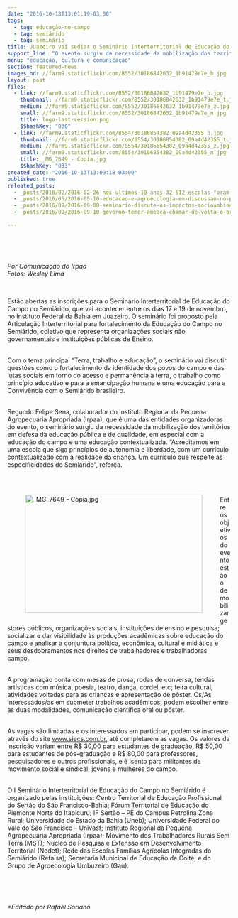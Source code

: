 ```yaml
---
date: "2016-10-13T13:01:19-03:00"
tags:
  - tag: educação-no-campo
  - tag: semiárido
  - tag: seminário
title: Juazeiro vai sediar o Seminário Interterritorial de Educação do Campo no Semiárido
support_line: "O evento surgiu da necessidade da mobilização dos territórios em defesa da educação pública e de qualidade, em especial com a educação do campo e uma educação contextualizada."
menu: "educação, cultura e comunicação"
section: featured-news
images_hd: //farm9.staticflickr.com/8552/30186842632_1b91479e7e_b.jpg
layout: post
files:
  - link: //farm9.staticflickr.com/8552/30186842632_1b91479e7e_b.jpg
    thumbnail: //farm9.staticflickr.com/8552/30186842632_1b91479e7e_t.jpg
    medium: //farm9.staticflickr.com/8552/30186842632_1b91479e7e_z.jpg
    small: //farm9.staticflickr.com/8552/30186842632_1b91479e7e_n.jpg
    title: logo-last-version.png
    $$hashKey: "030"
  - link: //farm9.staticflickr.com/8554/30186854382_09a4d42355_b.jpg
    thumbnail: //farm9.staticflickr.com/8554/30186854382_09a4d42355_t.jpg
    medium: //farm9.staticflickr.com/8554/30186854382_09a4d42355_z.jpg
    small: //farm9.staticflickr.com/8554/30186854382_09a4d42355_n.jpg
    title: _MG_7649 - Copia.jpg
    $$hashKey: "033"
created_date: "2016-10-13T13:09:18-03:00"
published: true
releated_posts:
  - _posts/2016/02/2016-02-26-nos-ultimos-10-anos-32-512-escolas-foram-fechadas-diz-educadora.md
  - _posts/2016/05/2016-05-10-educacao-e-agroecologia-em-discussao-no-parana.md
  - _posts/2016/09/2016-09-08-seminario-discute-os-impactos-socioambientais-do-uso-de-agrotoxicos.md
  - _posts/2016/09/2016-09-10-governo-temer-ameaca-chamar-de-volta-o-brasil-para-o-mapa-da-fome.md

---
```

<p>&nbsp;</p>

<p>&nbsp;</p>

<p><em>Por Comunica&ccedil;&atilde;o do Irpaa<br />
Fotos: Wesley Lima</em></p>

<p>&nbsp;</p>

<p>Est&atilde;o abertas as inscri&ccedil;&otilde;es para o Semin&aacute;rio Interterritorial de Educa&ccedil;&atilde;o do Campo no Semi&aacute;rido, que vai acontecer entre os dias 17 e 19 de novembro, no Instituto Federal da Bahia em Juazeiro. O semin&aacute;rio foi proposto pela Articula&ccedil;&atilde;o Interterritorial para fortalecimento da Educa&ccedil;&atilde;o do Campo no Semi&aacute;rido, coletivo que representa organiza&ccedil;&otilde;es sociais n&atilde;o governamentais e institui&ccedil;&otilde;es p&uacute;blicas de Ensino.</p>

<p><br />
Com o tema principal &ldquo;Terra, trabalho e educa&ccedil;&atilde;o&rdquo;, o semin&aacute;rio vai discutir quest&otilde;es como o fortalecimento da identidade dos povos do campo e das lutas sociais em torno do acesso e perman&ecirc;ncia &agrave; terra, o trabalho como princ&iacute;pio educativo e para a emancipa&ccedil;&atilde;o humana e uma educa&ccedil;&atilde;o para a Conviv&ecirc;ncia com o Semi&aacute;rido brasileiro.</p>

<p><br />
Segundo Felipe Sena, colaborador do Instituto Regional da Pequena Agropecu&aacute;ria Apropriada (Irpaa), que &eacute; uma das entidades organizadoras do evento, o semin&aacute;rio surgiu da necessidade da mobiliza&ccedil;&atilde;o dos territ&oacute;rios em defesa da educa&ccedil;&atilde;o p&uacute;blica e de qualidade, em especial com a educa&ccedil;&atilde;o do campo e uma educa&ccedil;&atilde;o contextualizada. &ldquo;Acreditamos em uma escola que siga princ&iacute;pios de autonomia e liberdade, com um curr&iacute;culo contextualizado com a realidade da crian&ccedil;a. Um curr&iacute;culo que respeite as especificidades do Semi&aacute;rido&rdquo;, refor&ccedil;a.</p>

<p>&nbsp;</p>

<figure class="image" style="float:left"><img alt="_MG_7649 - Copia.jpg" height="267" src="//farm9.staticflickr.com/8554/30186854382_09a4d42355_b.jpg" width="400" />
<figcaption></figcaption>
</figure>

<p><br />
Entre os objetivos do evento est&atilde;o o de mobilizar gestores p&uacute;blicos, organiza&ccedil;&otilde;es sociais, institui&ccedil;&otilde;es de ensino e pesquisa; socializar e dar visibilidade &agrave;s produ&ccedil;&otilde;es acad&ecirc;micas sobre educa&ccedil;&atilde;o do campo e analisar a conjuntura pol&iacute;tica, econ&ocirc;mica, cultural e midi&aacute;tica e seus desdobramentos nos direitos de trabalhadores e trabalhadoras campo.</p>

<p><br />
A programa&ccedil;&atilde;o conta com mesas de prosa, rodas de conversa, tendas art&iacute;sticas com m&uacute;sica, poesia, teatro, dan&ccedil;a, cordel, etc; feira cultural, atividades voltadas para as crian&ccedil;as e apresenta&ccedil;&atilde;o de p&ocirc;ster. Os/As interessados/as em submeter trabalhos acad&ecirc;micos, podem escolher entre as duas modalidades, comunica&ccedil;&atilde;o cient&iacute;fica oral ou p&ocirc;ster.</p>

<p><br />
As vagas s&atilde;o limitadas e os interessados em participar, podem se inscrever atrav&eacute;s do site <a href="http://www.siecs.com.br">www.siecs.com.br</a>, at&eacute; completarem as vagas. Os valores da inscri&ccedil;&atilde;o variam entre R$ 30,00 para estudantes de gradua&ccedil;&atilde;o, R$ 50,00 para estudantes de p&oacute;s-gradua&ccedil;&atilde;o e R$ 80,00 para professores, pesquisadores e outros profissionais, e &eacute; isento para militantes de movimento social e sindical, jovens e mulheres do campo.</p>

<p><br />
O I Semin&aacute;rio Interterritorial de Educa&ccedil;&atilde;o do Campo no Semi&aacute;rido &eacute; organizado pelas institui&ccedil;&otilde;es: Centro Territorial de Educa&ccedil;&atilde;o Profissional do Sert&atilde;o do S&atilde;o Francisco-Bahia; F&oacute;rum Territorial de Educa&ccedil;&atilde;o do Piemonte Norte do Itapicuru; IF Sert&atilde;o &ndash; PE do Campus Petrolina Zona Rural; Universidade do Estado da Bahia (Uneb); Universidade Federal do Vale do S&atilde;o Francisco &ndash; Univasf; Instituto Regional da Pequena Agropecu&aacute;ria Apropriada (Irpaa); Movimento dos Trabalhadores Rurais Sem Terra (MST); N&uacute;cleo de Pesquisa e Extens&atilde;o em Desenvolvimento Territorial (Nedet); Rede das Escolas Fam&iacute;lias Agr&iacute;colas Integradas do Semi&aacute;rido (Refaisa); Secretaria Municipal de Educa&ccedil;&atilde;o de Coit&eacute;; e do Grupo de Agroecologia Umbuzeiro (Gau).</p>

<p>&nbsp;</p>

<p>&nbsp;</p>

<p><em>*Editado por Rafael Soriano</em></p>

